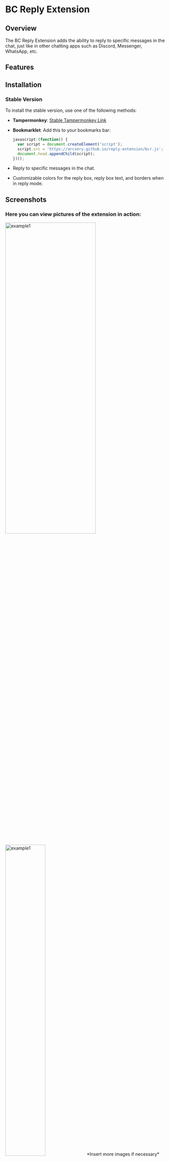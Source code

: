 # BC Reply Extension

## Overview

The BC Reply Extension adds the ability to reply to specific messages in the chat, just like in other chatting apps such
as Discord, Messenger, WhatsApp, etc.

## Features

## Installation

### Stable Version

To install the stable version, use one of the following methods:

- **Tampermonkey**: [Stable Tampermonkey Link](https://github.com/Arcsery/reply-extension/raw/gh-pages/BCR-1.user.js)
- **Bookmarklet**: Add this to your bookmarks bar:

  ```javascript
  javascript:(function() { 
    var script = document.createElement('script'); 
    script.src = 'https://arcsery.github.io/reply-extension/bcr.js'; 
    document.head.appendChild(script); 
  })();

- Reply to specific messages in the chat.
- Customizable colors for the reply box, reply box text, and borders when in reply mode.

## Screenshots

### Here you can view pictures of the extension in action:

<img src="images/fullMessageDark.png" alt="example1"  width="75%" height="50%"> 
<img src="images/onlyMessagesLight.png" alt="example1"  width="50%" height="50%"> 
*Insert more images if necessary*

### Settings:

<img src="images/settings.png" alt="settings"  width="75%" height="50%">
